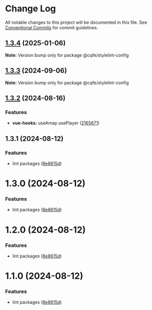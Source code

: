 # Change Log

All notable changes to this project will be documented in this file.
See [Conventional Commits](https://conventionalcommits.org) for commit guidelines.

## [1.3.4](https://github.com/leoDreamer/cqfe/compare/@cqfe/stylelint-config@1.3.3...@cqfe/stylelint-config@1.3.4) (2025-01-06)

**Note:** Version bump only for package @cqfe/stylelint-config

## [1.3.3](https://github.com/leoDreamer/cqfe/compare/@cqfe/stylelint-config@1.3.2...@cqfe/stylelint-config@1.3.3) (2024-09-06)

**Note:** Version bump only for package @cqfe/stylelint-config

## [1.3.2](https://github.com/leoDreamer/cqfe/compare/@cqfe/stylelint-config@1.3.1...@cqfe/stylelint-config@1.3.2) (2024-08-16)

### Features

- **vue-hooks:** useAmap usePlayer ([2165671](https://github.com/leoDreamer/cqfe/commit/2165671b9da03b13f23f8eab173f8829c169bed1))

## 1.3.1 (2024-08-12)

### Features

- lint packages ([8e8615d](https://github.com/leoDreamer/cqfe/commit/8e8615da178357d9bde09d6ccdf02b4387b3d538))

# 1.3.0 (2024-08-12)

### Features

- lint packages ([8e8615d](https://github.com/leoDreamer/cqfe/commit/8e8615da178357d9bde09d6ccdf02b4387b3d538))

# 1.2.0 (2024-08-12)

### Features

- lint packages ([8e8615d](https://github.com/leoDreamer/cqfe/commit/8e8615da178357d9bde09d6ccdf02b4387b3d538))

# 1.1.0 (2024-08-12)

### Features

- lint packages ([8e8615d](https://github.com/leoDreamer/cqfe/commit/8e8615da178357d9bde09d6ccdf02b4387b3d538))
